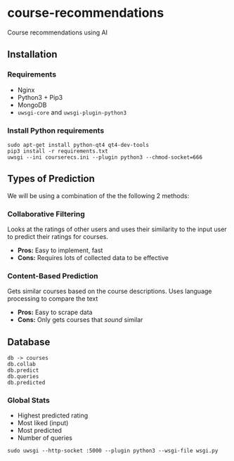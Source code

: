 # course-recommendations
Course recommendations using AI

## Installation

### Requirements
+ Nginx
+ Python3 + Pip3
+ MongoDB
+ `uwsgi-core` and `uwsgi-plugin-python3`

### Install Python requirements
```
sudo apt-get install python-qt4 qt4-dev-tools
pip3 install -r requirements.txt
uwsgi --ini courserecs.ini --plugin python3 --chmod-socket=666
```

## Types of Prediction
We will be using a combination of the the following 2 methods:

### Collaborative Filtering
Looks at the ratings of other users and uses their similarity to the input user to predict their ratings for courses.
+ **Pros:** Easy to implement, fast
+ **Cons:** Requires lots of collected data to be effective

### Content-Based Prediction
Gets similar courses based on the course descriptions. Uses language processing to compare the text
+ **Pros:** Easy to scrape data
+ **Cons:** Only gets courses that _sound_ similar

## Database
```
db -> courses
db.collab
db.predict
db.queries
db.predicted

```

### Global Stats
+ Highest predicted rating
+ Most liked (input)
+ Most predicted
+ Number of queries

```
sudo uwsgi --http-socket :5000 --plugin python3 --wsgi-file wsgi.py
```
